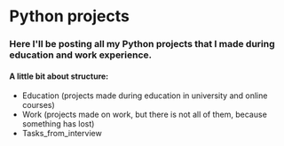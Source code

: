 # Python projects
### Here I'll be posting all my Python projects that I made during education and work experience.
#### A little bit about structure:
* Education (projects made during education in university and online courses)
* Work (projects made on work, but there is not all of them, because something has lost)
* Tasks_from_interview
